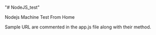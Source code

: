 "# NodeJS_test" 

Nodejs Machine Test From Home

Sample URL are commented in the app.js file along with their method.
